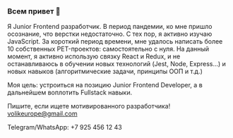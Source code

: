 ### Всем привет 👋

Я Junior Frontend разработчик. 
В период пандемии, ко мне пришло осознание, что верстки недостаточно. С тех пор, я активно изучаю JavaScript. За короткий период времени, мне удалось написать более 10 собственных PET-проектов: самостоятельно с нуля. 
На данный момент, я активно использую связку React и Redux, и не останавливаюсь в обучении новых технологий (Jest, Node, Express…) и новых навыков (алгоритмические задачи, принципы ООП и т.д.)

Моя цель: устроиться на позицию Junior Frontend Developer, а в дальнейшем воплотить Fullstack навыки. 

Пишите, если ищете мотивированного разработчика!
volikeurope@gmail.com

Telegram/WhatsApp: +7 925 456 12 43

